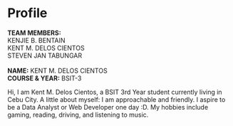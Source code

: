 # Profile

<strong>TEAM MEMBERS:</strong>
<br>KENJIE B. BENTAIN
<br>KENT M. DELOS CIENTOS
<br>STEVEN JAN TABUNGAR
<br>
<br><strong>NAME:</strong> KENT M. DELOS CIENTOS
<br><strong>COURSE & YEAR:</strong> BSIT-3
<br>

<p>Hi, I am Kent M. Delos Cientos, a BSIT 3rd Year student currently living in Cebu City. A little about myself: I am approachable and friendly. I aspire to be a Data Analyst or Web Developer one day :D. My hobbies include gaming, reading, driving, and listening to music.</p>
